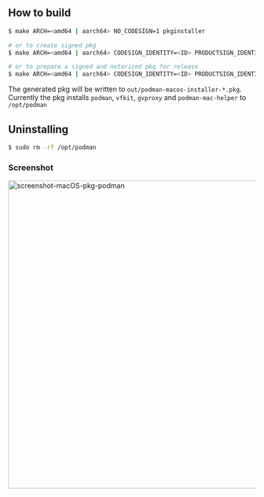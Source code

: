 ## How to build

```sh
$ make ARCH=<amd64 | aarch64> NO_CODESIGN=1 pkginstaller

# or to create signed pkg
$ make ARCH=<amd64 | aarch64> CODESIGN_IDENTITY=<ID> PRODUCTSIGN_IDENTITY=<ID> pkginstaller

# or to prepare a signed and notarized pkg for release
$ make ARCH=<amd64 | aarch64> CODESIGN_IDENTITY=<ID> PRODUCTSIGN_IDENTITY=<ID> NOTARIZE_USERNAME=<appleID> NOTARIZE_PASSWORD=<appleID-password> NOTARIZE_TEAM=<team-id> notarize
```

The generated pkg will be written to `out/podman-macos-installer-*.pkg`.
Currently the pkg installs `podman`, `vfkit`, `gvproxy` and `podman-mac-helper` to `/opt/podman`

## Uninstalling

```sh
$ sudo rm -rf /opt/podman
```

### Screenshot
<img width="626" alt="screenshot-macOS-pkg-podman" src="https://user-images.githubusercontent.com/8885742/157380992-2e3b1573-34a0-4aa0-bdc1-a85f4792a1d2.png">
